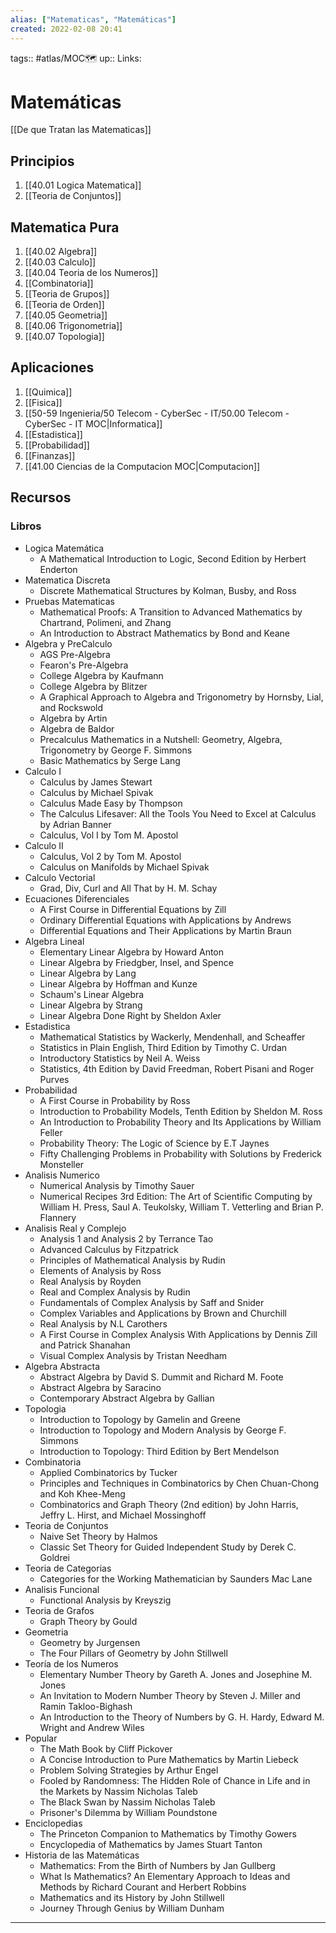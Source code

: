 ```yaml
---
alias: ["Matematicas", "Matemáticas"]
created: 2022-02-08 20:41
---
```

tags:: #atlas/MOC🗺 
up:: 
Links: 
# Matemáticas
[[De que Tratan las Matematicas]]

## Principios
1. [[40.01 Logica Matematica]]
2. [[Teoria de Conjuntos]]

## Matematica Pura
1. [[40.02 Algebra]]
2. [[40.03 Calculo]]
3. [[40.04 Teoria de los Numeros]]
4. [[Combinatoria]]
5. [[Teoria de Grupos]]
6. [[Teoria de Orden]]
7. [[40.05 Geometria]]
8. [[40.06 Trigonometria]]
9. [[40.07 Topologia]]

## Aplicaciones
1. [[Quimica]]
2. [[Fisica]]
3. [[50-59 Ingenieria/50 Telecom - CyberSec - IT/50.00 Telecom - CyberSec - IT MOC|Informatica]]
4. [[Estadistica]]
5. [[Probabilidad]]
6. [[Finanzas]]
7. [[41.00 Ciencias de la Computacion MOC|Computacion]]

## Recursos
### Libros
- Logica Matemática
	- A Mathematical Introduction to Logic, Second Edition by Herbert Enderton
- Matematica Discreta
	- Discrete Mathematical Structures by Kolman, Busby, and Ross
- Pruebas Matematicas
	- Mathematical Proofs: A Transition to Advanced Mathematics by Chartrand, Polimeni, and Zhang
	- An Introduction to Abstract Mathematics by Bond and Keane
- Algebra y PreCalculo
	- AGS Pre-Algebra
	- Fearon's Pre-Algebra
	- College Algebra by Kaufmann
	- College Algebra by Blitzer
	- A Graphical Approach to Algebra and Trigonometry by Hornsby, Lial, and Rockswold
	- Algebra by Artin
	- Algebra de Baldor
	- Precalculus Mathematics in a Nutshell: Geometry, Algebra, Trigonometry by George F. Simmons
	- Basic Mathematics by Serge Lang
- Calculo I
	- Calculus by James Stewart
	- Calculus by Michael Spivak
	- Calculus Made Easy by Thompson
	- The Calculus Lifesaver: All the Tools You Need to Excel at Calculus by Adrian Banner
	- Calculus, Vol I by Tom M. Apostol
- Calculo II
	- Calculus, Vol 2 by Tom M. Apostol
	- Calculus on Manifolds by Michael Spivak
- Calculo Vectorial
	- Grad, Div, Curl and All That by H. M. Schay 
- Ecuaciones Diferenciales
	- A First Course in Differential Equations by Zill
	- Ordinary Differential Equations with Applications by Andrews
	- Differential Equations and Their Applications by Martin Braun
- Algebra Lineal
	- Elementary Linear Algebra by Howard Anton
	- Linear Algebra by Friedgber, Insel, and Spence
	- Linear Algebra by Lang
	- Linear Algebra by Hoffman and Kunze
	- Schaum's Linear Algebra
	- Linear Algebra by Strang
	- Linear Algebra Done Right by Sheldon Axler
- Estadistica
	- Mathematical Statistics by Wackerly, Mendenhall, and Scheaffer
	- Statistics in Plain English, Third Edition by Timothy C. Urdan
	- Introductory Statistics by Neil A. Weiss
	- Statistics, 4th Edition by David Freedman, Robert Pisani and Roger Purves
- Probabilidad
	- A First Course in Probability by Ross
	- Introduction to Probability Models, Tenth Edition by Sheldon M. Ross
	- An Introduction to Probability Theory and Its Applications by William Feller
	- Probability Theory: The Logic of Science by E.T Jaynes
	- Fifty Challenging Problems in Probability with Solutions by Frederick Monsteller
- Analisis Numerico
	- Numerical Analysis by Timothy Sauer
	- Numerical Recipes 3rd Edition: The Art of Scientific Computing by William H. Press, Saul A. Teukolsky, William T. Vetterling and Brian P. Flannery
- Analisis Real y Complejo
	- Analysis 1 and Analysis 2 by Terrance Tao
	- Advanced Calculus by Fitzpatrick
	- Principles of Mathematical Analysis by Rudin
	- Elements of Analysis by Ross
	- Real Analysis by Royden
	- Real and Complex Analysis by Rudin
	- Fundamentals of Complex Analysis by Saff and Snider
	- Complex Variables and Applications by Brown and Churchill
	- Real Analysis by N.L Carothers
	- A First Course in Complex Analysis With Applications by Dennis Zill and Patrick Shanahan
	- Visual Complex Analysis by Tristan Needham
- Algebra Abstracta
	- Abstract Algebra by David S. Dummit and Richard M. Foote
	- Abstract Algebra by Saracino
	- Contemporary Abstract Algebra by Gallian
- Topologia
	- Introduction to Topology by Gamelin and Greene
	- Introduction to Topology and Modern Analysis by George F. Simmons
	- Introduction to Topology: Third Edition by Bert Mendelson
- Combinatoria
	- Applied Combinatorics by Tucker
	- Principles and Techniques in Combinatorics by Chen Chuan-Chong and Koh Khee-Meng
	- Combinatorics and Graph Theory (2nd edition) by John Harris, Jeffry L. Hirst, and Michael Mossinghoff
- Teoria de Conjuntos
	- Naive Set Theory by Halmos
	- Classic Set Theory for Guided Independent Study by Derek C. Goldrei
- Teoria de Categorias
	- Categories for the Working Mathematician by Saunders Mac Lane
- Analisis Funcional
	- Functional Analysis by Kreyszig
- Teoria de Grafos
	- Graph Theory by Gould
- Geometria
	- Geometry by Jurgensen
	- The Four Pillars of Geometry by John Stillwell
- Teoría de los Numeros
	- Elementary Number Theory by Gareth A. Jones and Josephine M. Jones
	- An Invitation to Modern Number Theory by Steven J. Miller and Ramin Takloo-Bighash
	- An Introduction to the Theory of Numbers by G. H. Hardy, Edward M. Wright and Andrew Wiles
- Popular
	- The Math Book by Cliff Pickover
	- A Concise Introduction to Pure Mathematics by Martin Liebeck
	- Problem Solving Strategies by Arthur Engel
	- Fooled by Randomness: The Hidden Role of Chance in Life and in the Markets by Nassim Nicholas Taleb
	- The Black Swan by Nassim Nicholas Taleb
	- Prisoner's Dilemma by William Poundstone
- Enciclopedias
	- The Princeton Companion to Mathematics by Timothy Gowers
	- Encyclopedia of Mathematics by James Stuart Tanton
- Historia de las Matemáticas
	- Mathematics: From the Birth of Numbers by Jan Gullberg
	- What Is Mathematics? An Elementary Approach to Ideas and Methods by Richard Courant and Herbert Robbins
	- Mathematics and its History by John Stillwell
	- Journey Through Genius by William Dunham
___